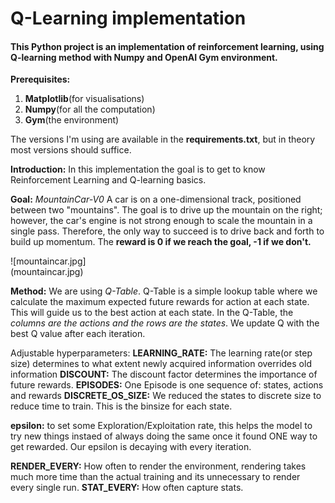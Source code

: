 # Q-Learning implementation

#### This Python project is an implementation of reinforcement learning, using Q-learning method with Numpy and OpenAI Gym environment.
**Prerequisites:**
1. **Matplotlib**(for visualisations)
2. **Numpy**(for all the computation)
3. **Gym**(the environment)

The versions I'm using are available in the **requirements.txt**, but in theory most versions should suffice.

**Introduction:**
In this implementation the goal is to get to know Reinforcement Learning and Q-learning basics.

**Goal:**
*MountainCar-V0*
A car is on a one-dimensional track, positioned between two "mountains". The goal is to drive up the mountain on the right; however, the car's engine is not strong enough to scale the mountain in a single pass. Therefore, the only way to succeed is to drive back and forth to build up momentum.
The **reward is 0 if we reach the goal, -1 if we don't.**

![mountaincar.jpg]  
(mountaincar.jpg)

**Method:**
We are using *Q-Table*.
Q-Table is a simple lookup table where we calculate the maximum expected future rewards for action at each state. This will guide us to the best action at each state.
In the Q-Table, the *columns are the actions and the rows are the states*. We update Q with the best Q value after each iteration.



Adjustable hyperparameters:
**LEARNING_RATE:**
The learning rate(or step size) determines to what extent newly acquired information overrides old information
**DISCOUNT:**
The discount factor determines the importance of future rewards.
**EPISODES:**
One Episode is one sequence of: states, actions and rewards
**DISCRETE_OS_SIZE:**
We reduced the states to discrete size to reduce time to train. This is the binsize for each state.

**epsilon:**
to set some Exploration/Exploitation rate, this helps the model to try new things instaed of always doing the same once it found ONE way to get rewarded.
Our epsilon is decaying with every iteration.

**RENDER_EVERY:**
How often to render the environment, rendering takes much more time than the actual training and its unnecessary to render every single run.
**STAT_EVERY:**
How often capture stats.


